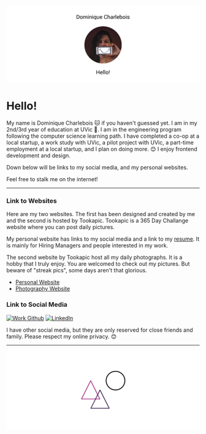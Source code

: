 ![Header Image](images/Header.png)

# Hello!

My name is Dominique Charlebois 🐱 if you haven't guessed yet. I am in my 2nd/3rd year of education at UVic 🎉. I am in the engineering program following the computer science learning path. I have completed a co-op at a local startup, a work study with UVic, a pilot project with UVic, a part-time employment at a local startup, and I plan on doing more. 😊 I enjoy frontend development and design. 

Down below will be links to my social media, and my personal websites. 

Feel free to stalk me on the internet! 

---

### Link to Websites

Here are my two websites. The first has been designed and created by me and the second is hosted by Tookapic. Tookapic is a 365 Day Challange website where you can post daily pictures.

My personal website has links to my social media and a link to my [resume](http://dominiquecharlebois.com/resume). It is mainly for Hiring Managers and people interested in my work.

The second website by Tookapic host all my daily photographs. It is a hobby that I truly enjoy. You are welcomed to check out my pictures. But beware of "streak pics", some days aren't that glorious. 

* [Personal Website](http://dominiquecharlebois.com/ "Website")
* [Photography Website](http://photography.dominiquecharlebois.com/ "Photography Website")

### Link to Social Media

[![Work Github](https://img.shields.io/badge/Work%20Github-Dominique%20Charlebois-lightgrey.svg?colorA=373a3c&colorB=9f9f9f&style=flat)](https://github.com/dominiquecharlebois)
[![LinkedIn](https://img.shields.io/badge/LinkedIn-Dominique%20Charlebois-blue.svg?colorA=373a3c&colorB=0077b5&style=flat)](https://www.linkedin.com/in/dominiquecharlebois/)

I have other social media, but they are only reserved for close friends and family. Please respect my online privacy. 😊

---

<img src="images/Signature.png">
